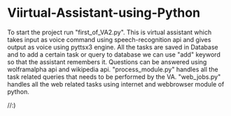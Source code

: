 # Viirtual-Assistant-using-Python
To start the project run "first_of_VA2.py".
This is virtual assistant which takes input as voice command using speech-recognition api and gives output as voice using pyttsx3 engine.
All the tasks are saved in Database and to add a certain task or query to database we can use "add" keyword so that the assistant remembers it.
Questions can be answered using wolframalpha api and wikipedia api.
"process_module.py" handles all the task related queries that needs to be performed by the VA.
"web_jobs.py" handles all the web related tasks using internet and webbrowser module of python.

//:)
